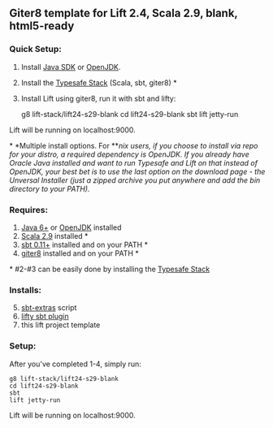## Giter8 template for Lift 2.4, Scala 2.9, blank, html5-ready

### Quick Setup:

1.  Install [Java SDK][1] or [OpenJDK][0].
2.  Install the [Typesafe Stack][8] (Scala, sbt, giter8) \*
3.  Install Lift using giter8, run it with sbt and lifty:

    g8 lift-stack/lift24-s29-blank
    cd lift24-s29-blank
    sbt
    lift jetty-run

Lift will be running on localhost:9000.
    
\* *Multiple install options.  For *\**nix users, if you choose to install via repo for your distro, a required dependency is OpenJDK.  If you already have Oracle Java installed and want to run Typesafe and Lift on that instead of OpenJDK, your best bet is to use the last option on the download page - the Unversal Installer (just a zipped archive you put anywhere and add the bin directory to your PATH).*

### Requires:

1.  [Java 6+][1] or [OpenJDK][0] installed
2.  [Scala 2.9][2] installed \*
3.  [sbt 0.11+][3] installed and on your PATH \*
4.  [giter8][4] installed and on your PATH \*

\* #2-#3 can be easily done by installing the [Typesafe Stack][8]

### Installs:

5.  [sbt-extras][5] script 
6.  [lifty sbt plugin][6]
7.  this lift project template

### Setup:

After you've completed 1-4, simply run:

    g8 lift-stack/lift24-s29-blank
    cd lift24-s29-blank
    sbt
    lift jetty-run

Lift will be running on localhost:9000.

[0]:  http://openjdk.java.net/install/
[1]:  http://oracle.com/java 
[2]:  http://www.scala-lang.org/downloads 
[3]:  https://github.com/harrah/xsbt/ 
[4]:  https://github.com/n8han/giter8 
[5]:  https://github.com/paulp/sbt-extras
[6]:  https://github.com/Lifty/lifty 

[8]:  http://typesafe.com/stack/download 

